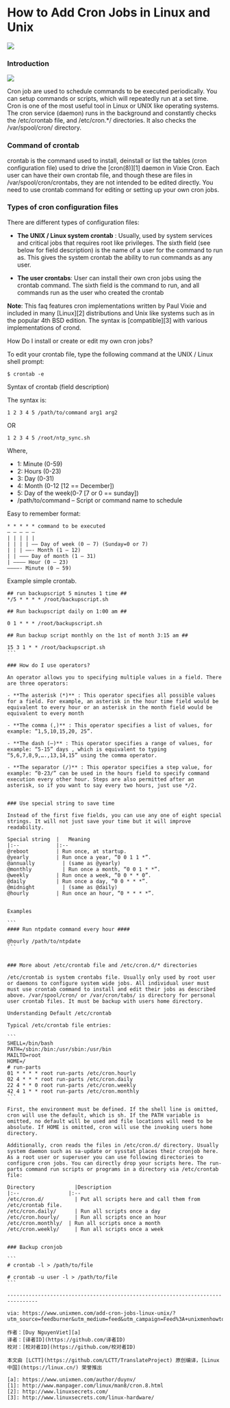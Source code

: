 How to Add Cron Jobs in Linux and Unix
======================================


![](https://www.unixmen.com/wp-content/uploads/2016/05/HOW-TO-ADD-CRON-JOBS-IN-LINUX-AND-UNIX-696x334.png)

### Introduction

![](http://www.unixmen.com/wp-content/uploads/2016/05/cronjob.gif)

Cron job are used to schedule commands to be executed periodically. You can setup commands or scripts, which will repeatedly run at a set time. Cron is one of the most useful tool in Linux or UNIX like operating systems. The cron service (daemon) runs in the background and constantly checks the /etc/crontab file, and /etc/cron.*/ directories. It also checks the /var/spool/cron/ directory.

### Command of crontab

crontab is the command used to install, deinstall or list the tables (cron configuration file) used to drive the [cron(8)][1] daemon in Vixie Cron. Each user can have their own crontab file, and though these are files in /var/spool/cron/crontabs, they are not intended to be edited directly. You need to use crontab command for editing or setting up your own cron jobs.

### Types of cron configuration files

There are different types of configuration files:

- **The UNIX / Linux system crontab** : Usually, used by system services and critical jobs that requires root like privileges. The sixth field (see below for field description) is the name of a user for the command to run as. This gives the system crontab the ability to run commands as any user.

- **The user crontabs**: User can install their own cron jobs using the crontab command. The sixth field is the command to run, and all commands run as the user who created the crontab

**Note**: This faq features cron implementations written by Paul Vixie and included in many [Linux][2] distributions and Unix like systems such as in the popular 4th BSD edition. The syntax is [compatible][3] with various implementations of crond.

How Do I install or create or edit my own cron jobs?

To edit your crontab file, type the following command at the UNIX / Linux shell prompt:

```
$ crontab -e
```

Syntax of crontab (field description)

The syntax is:

```
1 2 3 4 5 /path/to/command arg1 arg2
```

OR

```
1 2 3 4 5 /root/ntp_sync.sh
```

Where,

- 1: Minute (0-59)
- 2: Hours (0-23)
- 3: Day (0-31)
- 4: Month (0-12 [12 == December])
- 5: Day of the week(0-7 [7 or 0 == sunday])
- /path/to/command – Script or command name to schedule

Easy to remember format:

```
* * * * * command to be executed
– – – – –
| | | | |
| | | | —– Day of week (0 – 7) (Sunday=0 or 7)
| | | ——- Month (1 – 12)
| | ——— Day of month (1 – 31)
| ———– Hour (0 – 23)
————- Minute (0 – 59)
```

Example simple crontab.
 
````
## run backupscript 5 minutes 1 time ##
*/5 * * * * /root/backupscript.sh

## Run backupscript daily on 1:00 am ##

0 1 * * * /root/backupscript.sh

## Run backup script monthly on the 1st of month 3:15 am ##

15 3 1 * * /root/backupscript.sh
```

### How do I use operators?

An operator allows you to specifying multiple values in a field. There are three operators:

- **The asterisk (*)** : This operator specifies all possible values for a field. For example, an asterisk in the hour time field would be equivalent to every hour or an asterisk in the month field would be equivalent to every month

- **The comma (,)** : This operator specifies a list of values, for example: “1,5,10,15,20, 25”.

- **The dash (–)** : This operator specifies a range of values, for example: “5-15” days , which is equivalent to typing “5,6,7,8,9,….,13,14,15” using the comma operator.

- **The separator (/)** : This operator specifies a step value, for example: “0-23/” can be used in the hours field to specify command execution every other hour. Steps are also permitted after an asterisk, so if you want to say every two hours, just use */2.


### Use special string to save time

Instead of the first five fields, you can use any one of eight special strings. It will not just save your time but it will improve readability.

Special string  |	Meaning
|:--            |:--
@reboot	        | Run once, at startup.
@yearly	        | Run once a year, “0 0 1 1 *”.
@annually	      | (same as @yearly)
@monthly	      | Run once a month, “0 0 1 * *”.
@weekly	        | Run once a week, “0 0 * * 0”.
@daily	        | Run once a day, “0 0 * * *”.
@midnight	      | (same as @daily)
@hourly	        | Run once an hour, “0 * * * *”.
 

Examples

```
#### Run ntpdate command every hour ####

@hourly /path/to/ntpdate
```
 

### More about /etc/crontab file and /etc/cron.d/* directories

/etc/crontab is system crontabs file. Usually only used by root user or daemons to configure system wide jobs. All individual user must must use crontab command to install and edit their jobs as described above. /var/spool/cron/ or /var/cron/tabs/ is directory for personal user crontab files. It must be backup with users home directory.

Understanding Default /etc/crontab

Typical /etc/crontab file entries:

```
SHELL=/bin/bash
PATH=/sbin:/bin:/usr/sbin:/usr/bin
MAILTO=root
HOME=/
# run-parts
01 * * * * root run-parts /etc/cron.hourly
02 4 * * * root run-parts /etc/cron.daily
22 4 * * 0 root run-parts /etc/cron.weekly
42 4 1 * * root run-parts /etc/cron.monthly
```

First, the environment must be defined. If the shell line is omitted, cron will use the default, which is sh. If the PATH variable is omitted, no default will be used and file locations will need to be absolute. If HOME is omitted, cron will use the invoking users home directory.

Additionally, cron reads the files in /etc/cron.d/ directory. Usually system daemon such as sa-update or sysstat places their cronjob here. As a root user or superuser you can use following directories to configure cron jobs. You can directly drop your scripts here. The run-parts command run scripts or programs in a directory via /etc/crontab file:

Directory	          |Description
|:--                |:--
/etc/cron.d/	      | Put all scripts here and call them from /etc/crontab file.
/etc/cron.daily/	  | Run all scripts once a day
/etc/cron.hourly/	  | Run all scripts once an hour
/etc/cron.monthly/	| Run all scripts once a month
/etc/cron.weekly/	  | Run all scripts once a week
 

### Backup cronjob

```
# crontab -l > /path/to/file

# crontab -u user -l > /path/to/file
```

--------------------------------------------------------------------------------

via: https://www.unixmen.com/add-cron-jobs-linux-unix/?utm_source=feedburner&utm_medium=feed&utm_campaign=Feed%3A+unixmenhowtos+%28Unixmen+Howtos+%26+Tutorials%29

作者：[Duy NguyenViet][a]
译者：[译者ID](https://github.com/译者ID)
校对：[校对者ID](https://github.com/校对者ID)

本文由 [LCTT](https://github.com/LCTT/TranslateProject) 原创编译，[Linux中国](https://linux.cn/) 荣誉推出

[a]: https://www.unixmen.com/author/duynv/
[1]: http://www.manpager.com/linux/man8/cron.8.html
[2]: http://www.linuxsecrets.com/
[3]: http://www.linuxsecrets.com/linux-hardware/
